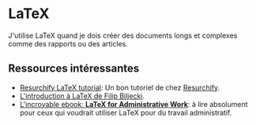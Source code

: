 # LaTeX

J'utilise LaTeX quand je dois créer des documents longs et complexes comme des rapports ou des articles.

## Ressources intéressantes

- [Resurchify LaTeX tutorial](https://www.resurchify.com/latex_tutorial/latex_tutorial.php): Un bon tutoriel de chez [Resurchify](https://www.resurchify.com).
- [L'introduction à LaTeX de Filip Biljecki](https://filipbiljecki.com/latex.html).
- [L'incroyable ebook: **LaTeX for Administrative Work**](https://www.dickimaw-books.com/latex/admin/admin-report.pdf): à lire absolument pour ceux qui voudrait utiliser LaTeX pour du travail administratif.

